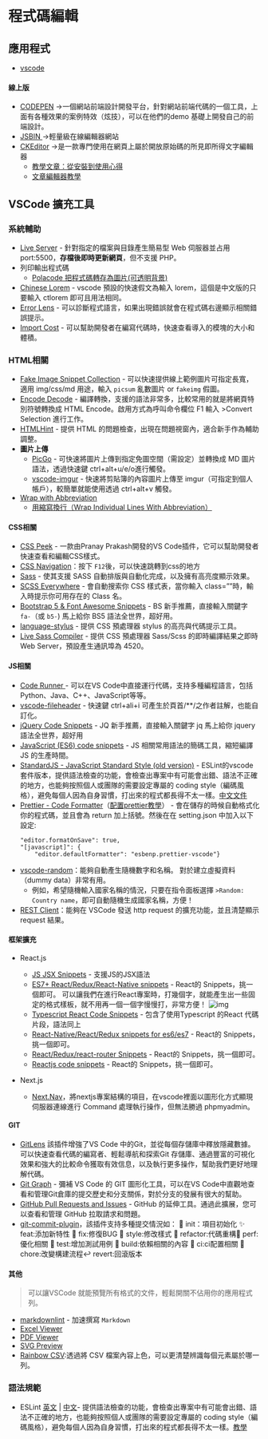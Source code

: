 # 程式碼編輯

## 應用程式

* [vscode](https://code.visualstudio.com/)

#### 線上版

* [CODEPEN](https://codepen.io/) →一個網站前端設計開發平台，針對網站前端代碼的一個工具，上面有各種效果的案例特效（炫技），可以在他們的demo 基礎上開發自己的前端設計。
* [JSBIN ](https://jsbin.com/?html,css,js,output)→輕量級在線編輯器網站
* [CKEditor](https://ckeditor.com/docs/ckeditor5/latest/builds/guides/quick-start.html) →是一款專門使用在網頁上屬於開放原始碼的所見即所得文字編輯器
  * [教學文章：從安裝到使用心得](https://www.wfublog.com/2017/11/web-wysiwyg-text-editor-ckeditor.html)
  * [文章編輯器教學](https://www.cyberbiz.io/support/?p=21070)

## VSCode 擴充工具

### 系統輔助

* [Live Server](https://marketplace.visualstudio.com/items?itemName=ritwickdey.LiveServer) - 針對指定的檔案與目錄產生簡易型 Web 伺服器並占用 port:5500，**存檔後即時更新網頁**，但不支援 PHP。
* 列印輸出程式碼
  * [Polacode 把程式碼轉存為圖片(可透明背景)](https://medium.com/itsems-frontend/vs-code-tool-polacdoe-code-to-image-3cf0a42f40d)
* [Chinese Lorem](https://marketplace.visualstudio.com/items?itemName=KevinYang.ctlorem) - vscode 預設的快速假文為輸入 lorem，這個是中文版的只要輸入 ctlorem 即可且用法相同。
* [Error Lens](https://marketplace.visualstudio.com/items?itemName=usernamehw.errorlens) - 可以診斷程式語言，如果出現錯誤就會在程式碼右邊顯示相關錯誤提示。
* [Import Cost](https://marketplace.visualstudio.com/items?itemName=wix.vscode-import-cost) - 可以幫助開發者在編寫代碼時，快速查看導入的模塊的大小和體積。

### HTML相關

* [Fake Image Snippet Collection](https://marketplace.visualstudio.com/items?itemName=yoyoys.fake-img-snippet-collection) - 可以快速提供線上範例圖片可指定長寬，適用 img/css/md 用途，輸入 `picsum`  亂數圖片 or `fakeimg` 假圖。
* [Encode Decode](https://marketplace.visualstudio.com/items?itemName=mitchdenny.ecdc) - 編譯轉換，支援的語法非常多，比較常用的就是將網頁特別符號轉換成 HTML Encode。啟用方式為呼叫命令欄位 F1 輸入 >Convert Selection 進行工作。
* [HTMLHint](https://marketplace.visualstudio.com/items?itemName=mkaufman.HTMLHint) - 提供 HTML 的問題檢查，出現在問題視窗內，適合新手作為輔助調整。
* **圖片上傳**
  * [PicGo](https://marketplace.visualstudio.com/items?itemName=Spades.vs-picgo) - 可快速將圖片上傳到指定免圖空間（需設定）並轉換成 MD 圖片語法，透過快速鍵 ctrl+alt+u/e/o進行觸發。
  * [vscode-imgur](https://marketplace.visualstudio.com/items?itemName=MaxfieldWalker.vscode-imgur) - 快速將剪貼簿的內容圖片上傳至 imgur（可指定到個人帳戶），較簡單就能使用透過 ctrl+alt+v 觸發。
* [Wrap with Abbreviation](https://docs.emmet.io/actions/wrap-with-abbreviation/)
  * [用縮寫換行（Wrap Individual Lines With Abbreviation）](https://www.iamtie.com/2020/12/WrapIndividualLinesWithAbbreviation.html)

#### CSS相關

* [CSS Peek](https://marketplace.visualstudio.com/items?itemName=pranaygp.vscode-css-peek) - 一款由Pranay Prakash開發的VS Code插件，它可以幫助開發者快速查看和編輯CSS樣式。
* [CSS Navigation](https://marketplace.visualstudio.com/items?itemName=pucelle.vscode-css-navigation)：按下 `F12`後，可以快速跳轉到css的地方
* [Sass](https://marketplace.visualstudio.com/items?itemName=Syler.sass-indented) - 使其支援 SASS 自動排版與自動化完成，以及擁有高亮度顯示效果。
* [SCSS Everywhere](https://marketplace.visualstudio.com/items?itemName=gencer.html-slim-scss-css-class-completion) - 會自動搜索你 CSS 樣式表，當你輸入 class=””時，輸入時提示你可用存在的 Class 名。
* [Bootstrap 5 &amp; Font Awesome Snippets](https://marketplace.visualstudio.com/items?itemName=HansUXdev.bootstrap5-snippets) - BS 新手推薦，直接輸入關鍵字 `fa-`（或 `b5-`) 馬上給你 BS5 語法全世界，超好用。
* [language-stylus](https://marketplace.visualstudio.com/items?itemName=sysoev.language-stylus) - 提供 CSS 預處理器 stylus 的高亮與代碼提示工具。
* [Live Sass Compiler](https://marketplace.visualstudio.com/items?itemName=ritwickdey.live-sass) - 提供 CSS 預處理器 Sass/Scss 的即時編譯結果之即時 Web Server，預設產生通訊埠為 4520。

#### JS相關

* [Code Runner ](https://marketplace.visualstudio.com/items?itemName=formulahendry.code-runner) - 可以在VS Code中直接運行代碼，支持多種編程語言，包括Python、Java、C++、JavaScript等等。
* [vscode-fileheader](https://marketplace.visualstudio.com/items?itemName=mikey.vscode-fileheader) - 快速鍵 ctrl+ali+i 可產生於頁首/**/之作者註解，也能自訂化。
* [jQuery Code Snippets](https://marketplace.visualstudio.com/items?itemName=donjayamanne.jquerysnippets) - JQ 新手推薦，直接輸入關鍵字 jq 馬上給你 jquery 語法全世界，超好用
* [JavaScript (ES6) code snippets](https://marketplace.visualstudio.com/items?itemName=xabikos.JavaScriptSnippets) - JS 相關常用語法的簡碼工具，縮短編譯 JS 的生產時間。
* [StandardJS - JavaScript Standard Style (old version)](https://marketplace.visualstudio.com/items?itemName=standard.vscode-standard) - ESLint的vscode套件版本，提供語法檢查的功能，會檢查出專案中有可能會出錯、語法不正確的地方，也能夠按照個人或團隊的需要設定專屬的 coding style（編碼風格），避免每個人因為自身習慣，打出來的程式都長得不太一樣。[中文文件](https://github.com/standard/standard/blob/master/docs/README-zhtw.md)
* [Prettier - Code Formatter](https://marketplace.visualstudio.com/items?itemName=esbenp.prettier-vscode)（[配置prettier教學](https://blog.csdn.net/a1071626267/article/details/127537182?spm=1001.2101.3001.6650.10&utm_medium=distribute.pc_relevant.none-task-blog-2%7Edefault%7EBlogCommendFromBaidu%7ERate-10-127537182-blog-126015272.235%5Ev29%5Epc_relevant_default_base3&depth_1-utm_source=distribute.pc_relevant.none-task-blog-2%7Edefault%7EBlogCommendFromBaidu%7ERate-10-127537182-blog-126015272.235%5Ev29%5Epc_relevant_default_base3)） - 會在儲存的時候自動格式化你的程式碼，並且會為 return 加上括號。然後在在 setting.json 中加入以下設定:
  ```json!
  "editor.formatOnSave": true,
  "[javascript]": {
      "editor.defaultFormatter": "esbenp.prettier-vscode"}
  ```
* [vscode-random](https://marketplace.visualstudio.com/items?itemName=jrebocho.vscode-random)：能夠自動產生隨機數字和名稱。 對於建立虛擬資料（dummy data）非常有用。
  * 例如，希望隨機輸入國家名稱的情況，只要在指令面板選擇 `>Random: Country name`，即可自動隨機生成國家名稱，方便！
* [REST Client](https://marketplace.visualstudio.com/items?itemName=humao.rest-client)：能夠在 VSCode 發送 http request 的擴充功能，並且清楚顯示 request 結果。

#### 框架擴充

* React.js

  * [JS JSX Snippets](https://marketplace.visualstudio.com/items?itemName=skyran.js-jsx-snippets) - 支援JS的JSX語法
  * [ES7+ React/Redux/React-Native snippets](https://marketplace.visualstudio.com/items?itemName=dsznajder.es7-react-js-snippets) - React的 Snippets，挑一個即可。 可以讓我們在進行React專案時，打幾個字，就能產生出一些固定的格式樣板，就不用再一個一個字慢慢打，非常方便！
    ![img](https://hackmd.io/_uploads/S1jc4zTN3.png)
  * [Typescript React Code Snippets](https://marketplace.visualstudio.com/items?itemName=infeng.vscode-react-typescript) - 包含了使用Typescript 的React 代碼片段，語法同上
  * [React-Native/React/Redux snippets for es6/es7](https://marketplace.visualstudio.com/items?itemName=EQuimper.react-native-react-redux) - React的 Snippets，挑一個即可。
  * [React/Redux/react-router Snippets](https://marketplace.visualstudio.com/items?itemName=discountry.react-redux-react-router-snippets) - React的 Snippets，挑一個即可。
  * [Reactjs code snippets](https://marketplace.visualstudio.com/items?itemName=xabikos.ReactSnippets) - React的 Snippets，挑一個即可。
* Next.js
  * [Next.Nav](https://www.next-nav.com/)，將nextjs專案結構的項目，在vscode裡面以圖形化方式顯現
 伺服器連線進行 Command 處理執行操作，但無法勝過 phpmyadmin。

#### GIT

* [GitLens](https://marketplace.visualstudio.com/items?itemName=eamodio.gitlens) 該插件增強了VS Code 中的Git，並從每個存儲庫中釋放隱藏數據。可以快速查看代碼的編寫者、輕鬆導航和探索Git 存儲庫、通過豐富的可視化效果和強大的比較命令獲取有效信息，以及執行更多操作，幫助我們更好地理解代碼。
* [Git Graph](https://marketplace.visualstudio.com/items?itemName=mhutchie.git-graph) - 彌補 VS Code 的 GIT 圖形化工具，可以在VS Code中直觀地查看和管理Git倉庫的提交歷史和分支關係，對於分支的發展有很大的幫助。
* [ GitHub Pull Requests and Issues](https://marketplace.visualstudio.com/items?itemName=GitHub.vscode-pull-request-github) - GitHub 的延伸工具。通過此擴展，您可以查看和管理 GitHub 拉取請求和問題。
* [git-commit-plugin](https://marketplace.visualstudio.com/items?itemName=redjue.git-commit-plugin)，該插件支持多種提交情況如： 🎉 init：項目初始化 ✨ feat:添加新特性 🐞 fix:修復BUG 🌈 style:修改樣式 🦄 refactor:代碼重構🎈 perf:優化相關 🧪 test:增加測試用例 🔧 build:依賴相關的內容 🐎 ci:ci配置相關 🐳 chore:改變構建流程↩ revert:回滾版本

#### 其他

> 可以讓VSCode 就能預覽所有格式的文件，輕鬆開關不佔用你的應用程式列。

* [markdownlint](https://marketplace.visualstudio.com/items?itemName=DavidAnson.vscode-markdownlint) - 加速撰寫 `Markdown`
* [Excel Viewer](https://marketplace.visualstudio.com/items?itemName=GrapeCity.gc-excelviewer)
* [PDF Viewer](https://marketplace.visualstudio.com/items?itemName=analytic-signal.preview-pdf)
* [SVG Preview](https://marketplace.visualstudio.com/items?itemName=jock.svg)
* [Rainbow CSV](https://marketplace.visualstudio.com/items?itemName=mechatroner.rainbow-csv):透過將 CSV 檔案內容上色，可以更清楚辨識每個元素屬於哪一列。

### 語法規範

+ ESLint [英文](https://marketplace.visualstudio.com/items?itemName=dbaeumer.vscode-eslint) | [中文](https://marketplace.visualstudio.com/items?itemName=maggie.eslint-rules-zh-plugin)- 提供語法檢查的功能，會檢查出專案中有可能會出錯、語法不正確的地方，也能夠按照個人或團隊的需要設定專屬的 coding style（編碼風格），避免每個人因為自身習慣，打出來的程式都長得不太一樣。[教學](https://www.casper.tw/tool/2017/11/09/coding-style/)
